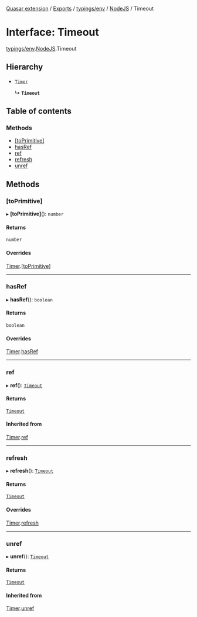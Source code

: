 [Quasar extension](../index.md) / [Exports](../modules.md) / [typings/env](../modules/typings_env.md) / [NodeJS](../modules/typings_env.NodeJS.md) / Timeout

# Interface: Timeout

[typings/env](../modules/typings_env.md).[NodeJS](../modules/typings_env.NodeJS.md).Timeout

## Hierarchy

- [`Timer`](typings_env.NodeJS.Timer.md)

  ↳ **`Timeout`**

## Table of contents

### Methods

- [[toPrimitive]](typings_env.NodeJS.Timeout.md#[toprimitive])
- [hasRef](typings_env.NodeJS.Timeout.md#hasref)
- [ref](typings_env.NodeJS.Timeout.md#ref)
- [refresh](typings_env.NodeJS.Timeout.md#refresh)
- [unref](typings_env.NodeJS.Timeout.md#unref)

## Methods

### [toPrimitive]

▸ **[toPrimitive]**(): `number`

#### Returns

`number`

#### Overrides

[Timer](typings_env.NodeJS.Timer.md).[[toPrimitive]](typings_env.NodeJS.Timer.md#[toprimitive])

___

### hasRef

▸ **hasRef**(): `boolean`

#### Returns

`boolean`

#### Overrides

[Timer](typings_env.NodeJS.Timer.md).[hasRef](typings_env.NodeJS.Timer.md#hasref)

___

### ref

▸ **ref**(): [`Timeout`](typings_env.NodeJS.Timeout.md)

#### Returns

[`Timeout`](typings_env.NodeJS.Timeout.md)

#### Inherited from

[Timer](typings_env.NodeJS.Timer.md).[ref](typings_env.NodeJS.Timer.md#ref)

___

### refresh

▸ **refresh**(): [`Timeout`](typings_env.NodeJS.Timeout.md)

#### Returns

[`Timeout`](typings_env.NodeJS.Timeout.md)

#### Overrides

[Timer](typings_env.NodeJS.Timer.md).[refresh](typings_env.NodeJS.Timer.md#refresh)

___

### unref

▸ **unref**(): [`Timeout`](typings_env.NodeJS.Timeout.md)

#### Returns

[`Timeout`](typings_env.NodeJS.Timeout.md)

#### Inherited from

[Timer](typings_env.NodeJS.Timer.md).[unref](typings_env.NodeJS.Timer.md#unref)
